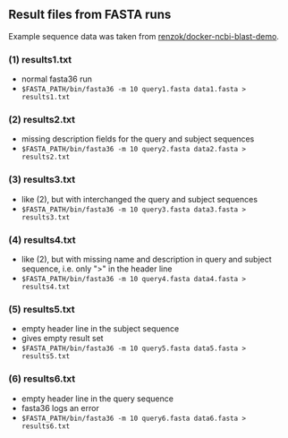 ## Result files from FASTA runs ##

Example sequence data was taken from [renzok/docker-ncbi-blast-demo](https://github.com/renzok/docker-ncbi-blast-demo/blob/master/bet_blaSHV.fasta).

### (1) results1.txt ###
* normal fasta36 run
* `$FASTA_PATH/bin/fasta36 -m 10 query1.fasta data1.fasta > results1.txt`

### (2) results2.txt ###
* missing description fields for the query and subject sequences
* `$FASTA_PATH/bin/fasta36 -m 10 query2.fasta data2.fasta > results2.txt`

### (3) results3.txt ###
* like (2), but with interchanged the query and subject sequences
* `$FASTA_PATH/bin/fasta36 -m 10 query3.fasta data3.fasta > results3.txt`

### (4) results4.txt ###
* like (2), but with missing name and description in query and subject sequence, i.e. only ">" in the header line
* `$FASTA_PATH/bin/fasta36 -m 10 query4.fasta data4.fasta > results4.txt`

### (5) results5.txt ###
* empty header line in the subject sequence
* gives empty result set
* `$FASTA_PATH/bin/fasta36 -m 10 query5.fasta data5.fasta > results5.txt`

### (6) results6.txt ###
* empty header line in the query sequence
* fasta36 logs an error
* `$FASTA_PATH/bin/fasta36 -m 10 query6.fasta data6.fasta > results6.txt`